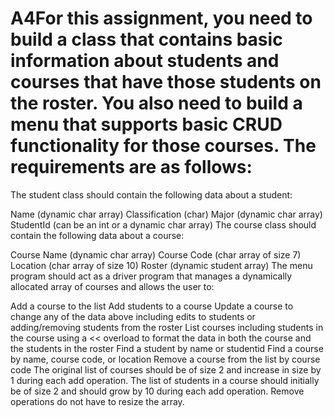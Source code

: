 # A4For this assignment, you need to build a class that contains basic information about students and courses that have those students on the roster. You also need to build a menu that supports basic CRUD functionality for those courses. The requirements are as follows:

The student class should contain the following data about a student:

Name (dynamic char array)
Classification (char)
Major (dynamic char array)
StudentId (can be an int or a dynamic char array)
The course class should contain the following data about a course:

Course Name (dynamic char array)
Course Code (char array of size 7)
Location (char array of size 10)
Roster (dynamic student array)
The menu program should act as a driver program that manages a dynamically allocated array of courses and allows the user to:

Add a course to the list
Add students to a course
Update a course to change any of the data above including edits to students or adding/removing students from the roster
List courses including students in the course using a << overload to format the data in both the course and the students in the roster
Find a student by name or studentid
Find a course by name, course code, or location
Remove a course from the list by course code
The original list of courses should be of size 2 and increase in size by 1 during each add operation. The list of students in a course should initially be of size 2 and should grow by 10 during each add operation. Remove operations do not have to resize the array.

